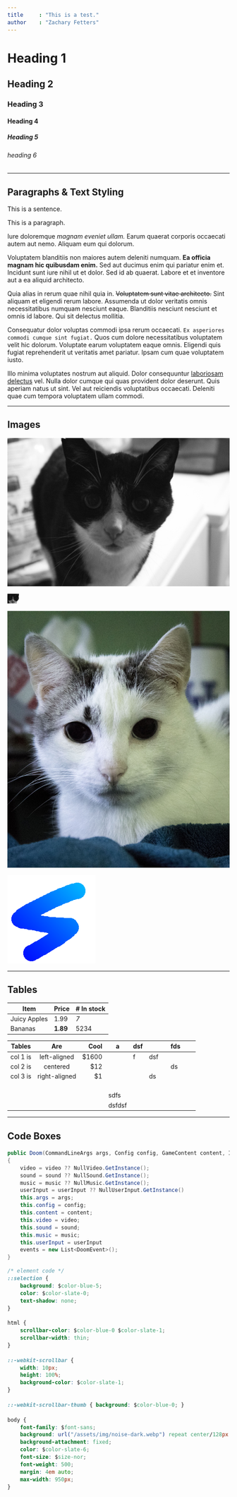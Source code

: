 ```yaml
---
title     : "This is a test."
author    : "Zachary Fetters"
---
```

# Heading 1

## Heading 2

### Heading 3

#### Heading 4

##### Heading 5

###### heading 6

---

## Paragraphs & Text Styling

This is a sentence.

This is a paragraph.

Iure doloremque *magnam eveniet ullam.* Earum quaerat corporis occaecati autem aut nemo. Aliquam eum qui dolorum.

Voluptatem blanditiis non maiores autem deleniti numquam. **Ea officia magnam hic quibusdam enim.** Sed aut ducimus enim qui pariatur enim et. Incidunt sunt iure nihil ut et dolor. Sed id ab quaerat. Labore et et inventore aut a ea aliquid architecto.

Quia alias in rerum quae nihil quia in. ~~Voluptatem sunt vitae architecto.~~ Sint aliquam et eligendi rerum labore. Assumenda ut dolor veritatis omnis necessitatibus numquam nesciunt eaque. Blanditiis nesciunt nesciunt et omnis id labore. Qui sit delectus mollitia.

Consequatur dolor voluptas commodi ipsa rerum occaecati. `Ex asperiores commodi cumque sint fugiat.` Quos cum dolore necessitatibus voluptatem velit hic dolorum. Voluptate earum voluptatem eaque omnis. Eligendi quis fugiat reprehenderit ut veritatis amet pariatur. Ipsam cum quae voluptatem iusto.

Illo minima voluptates nostrum aut aliquid. Dolor consequuntur [laboriosam delectus](/) vel. Nulla dolor cumque qui quas provident dolor deserunt. Quis aperiam natus ut sint. Vel aut reiciendis voluptatibus occaecati. Deleniti quae cum tempora voluptatem ullam commodi.

---

## Images

![My cat, Mittens!](/assets/img/post/mittens-small.jpg)

![My cat, Mittens, but tiny](/assets/img/post/mittens-tiny.jpg)

![My sister's cat, Rory!](/assets/img/post/rory-tall.jpg)

![A transparent image](/assets/img/post/transparency-test.webp)

---

## Tables

| Item         | Price     | # In stock |
|--------------|-----------|------------|
| Juicy Apples | 1.99      | *7*        |
| Bananas      | **1.89**  | 5234       |

| Tables   |      Are      |  Cool | a      | dsf |     |   | fds |   |   |
|----------|:-------------:|------:|--------|-----|-----|---|-----|---|---|
| col 1 is |  left-aligned | $1600 |        | f   | dsf |   |     |   |   |
| col 2 is |    centered   |   $12 |        |     |     |   | ds  |   |   |
| col 3 is | right-aligned |    $1 |        |     | ds  |   |     |   |   |
|          |               |       |        |     |     |   |     |   |   |
|          |               |       |        |     |     |   |     |   |   |
|          |               |       |        |     |     |   |     |   |   |
|          |               |       |        |     |     |   |     |   |   |
|          |               |       | sdfs   |     |     |   |     |   |   |
|          |               |       | dsfdsf |     |     |   |     |   |   |

---

## Code Boxes

```cs
public Doom(CommandLineArgs args, Config config, GameContent content, IVideo video, ISound sound, IMusic music, IUserInput userInput)
{
    video = video ?? NullVideo.GetInstance();
    sound = sound ?? NullSound.GetInstance();
    music = music ?? NullMusic.GetInstance();
    userInput = userInput ?? NullUserInput.GetInstance()
    this.args = args;
    this.config = config;
    this.content = content;
    this.video = video;
    this.sound = sound;
    this.music = music;
    this.userInput = userInput
    events = new List<DoomEvent>();
}
```

```css
/* element code */
::selection {
    background: $color-blue-5;
    color: $color-slate-0;
    text-shadow: none;
}

html {
    scrollbar-color: $color-blue-0 $color-slate-1;
    scrollbar-width: thin;
}

::-webkit-scrollbar {
    width: 10px;
    height: 100%;
    background-color: $color-slate-1;
}

::-webkit-scrollbar-thumb { background: $color-blue-0; }

body {
    font-family: $font-sans;
    background: url("/assets/img/noise-dark.webp") repeat center/128px $color-slate-0;
    background-attachment: fixed;
    color: $color-slate-6;
    font-size: $size-nor;
    font-weight: 500;
    margin: 4em auto;
    max-width: 950px;
}
```
